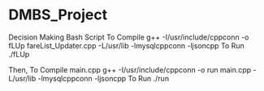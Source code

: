 # DMBS_Project
Decision Making Bash Script
To Compile 
    g++ -I/usr/include/cppconn -o fLUp fareList_Updater.cpp -L/usr/lib -lmysqlcppconn -ljsoncpp
To Run
    ./fLUp
    
Then, To Compile main.cpp
    g++ -I/usr/include/cppconn -o run main.cpp -L/usr/lib -lmysqlcppconn -ljsoncpp
To Run 
    ./run
    
  
